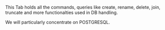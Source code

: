 This Tab holds all the commands, queries like create, rename, delete, join, truncate and more functionalties used in DB handling.

We will particularly concentrate on POSTGRESQL.

